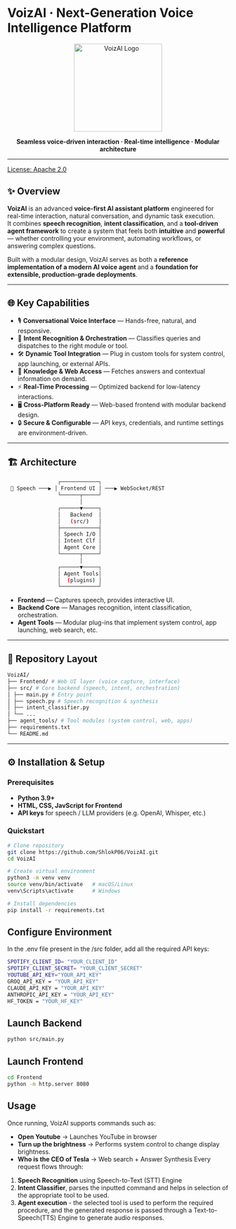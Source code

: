 # VoizAI · Next-Generation Voice Intelligence Platform

<p align="center">
  <img src="Frontend/assets/logo.png" alt="VoizAI Logo" width="200"/>
</p>

<p align="center">
  <strong>Seamless voice-driven interaction · Real-time intelligence · Modular architecture</strong>
</p>

---
[License: Apache 2.0](LICENSE)

## ✨ Overview

**VoizAI** is an advanced **voice-first AI assistant platform** engineered for real-time interaction, natural conversation, and dynamic task execution.  
It combines **speech recognition**, **intent classification**, and a **tool-driven agent framework** to create a system that feels both **intuitive** and **powerful** — whether controlling your environment, automating workflows, or answering complex questions.

Built with a modular design, VoizAI serves as both a **reference implementation of a modern AI voice agent** and a **foundation for extensible, production-grade deployments**.

---

## 🌐 Key Capabilities

- 🎙 **Conversational Voice Interface** — Hands-free, natural, and responsive.  
- 🧠 **Intent Recognition & Orchestration** — Classifies queries and dispatches to the right module or tool.  
- 🛠 **Dynamic Tool Integration** — Plug in custom tools for system control, app launching, or external APIs.  
- 🔎 **Knowledge & Web Access** — Fetches answers and contextual information on demand.  
- ⚡ **Real-Time Processing** — Optimized backend for low-latency interactions.  
- 🖥 **Cross-Platform Ready** — Web-based frontend with modular backend design.  
- 🔒 **Secure & Configurable** — API keys, credentials, and runtime settings are environment-driven.  

---

## 🏗 Architecture
```bash
                ┌────────────┐
 🎤 Speech ───▶ │ Frontend UI │ ───▶ WebSocket/REST
                └──────┬─────┘
                       │
                ┌──────▼─────┐
                │   Backend  │
                │   (src/)   │
                ├────────────┤
                │ Speech I/O │
                │ Intent Clf │
                │ Agent Core │
                └──────┬─────┘
                       │
                ┌──────▼─────┐
                │ Agent Tools│
                │  (plugins) │
                └────────────┘
```
- **Frontend** — Captures speech, provides interactive UI.  
- **Backend Core** — Manages recognition, intent classification, orchestration.  
- **Agent Tools** — Modular plug-ins that implement system control, app launching, web search, etc.  

---

## 📂 Repository Layout
```bash
VoizAI/
├── Frontend/ # Web UI layer (voice capture, interface)
├── src/ # Core backend (speech, intent, orchestration)
│ ├── main.py # Entry point
│ ├── speech.py # Speech recognition & synthesis
│ ├── intent_classifier.py
│ └── ...
├── agent_tools/ # Tool modules (system control, web, apps)
├── requirements.txt
└── README.md
```
---

## ⚙️ Installation & Setup

### Prerequisites
- **Python 3.9+**
- **HTML, CSS, JavScript for Frontend**  
- **API keys** for speech / LLM providers (e.g. OpenAI, Whisper, etc.)  

### Quickstart

```bash
# Clone repository
git clone https://github.com/ShlokP06/VoizAI.git
cd VoizAI

# Create virtual environment
python3 -m venv venv
source venv/bin/activate   # macOS/Linux
venv\Scripts\activate      # Windows

# Install dependencies
pip install -r requirements.txt
```

## Configure Environment
In the .env file present in the /src folder, add all the required API keys:
```bash
SPOTIFY_CLIENT_ID= "YOUR_CLIENT_ID"
SPOTIFY_CLIENT_SECRET= "YOUR_CLIENT_SECRET"
YOUTUBE_API_KEY="YOUR_API_KEY"
GROQ_API_KEY = "YOUR_API_KEY"
CLAUDE_API_KEY = "YOUR_API_KEY"
ANTHROPIC_API_KEY = "YOUR_API_KEY"
HF_TOKEN = "YOUR_HF_KEY"
```

## Launch Backend
```bash
python src/main.py
```

## Launch Frontend
```bash
cd Frontend
python -m http.server 8080
```

## Usage
Once running, VoizAI supports commands such as:
- **Open Youtube** -> Launches YouTube in browser
- **Turn up the brightness** -> Performs system control to change display brightness.
- **Who is the CEO of Tesla** -> Web search + Answer Synthesis
Every request flows through:
1. **Speech Recognition** using Speech-to-Text (STT) Engine
2. **Intent Classifier**, parses the inputted command and helps in selection of the appropriate tool to be used.
3. **Agent execution** - the selected tool is used to perform the required procedure, and the generated response is passed through a Text-to-Speech(TTS) Engine to generate audio responses.




